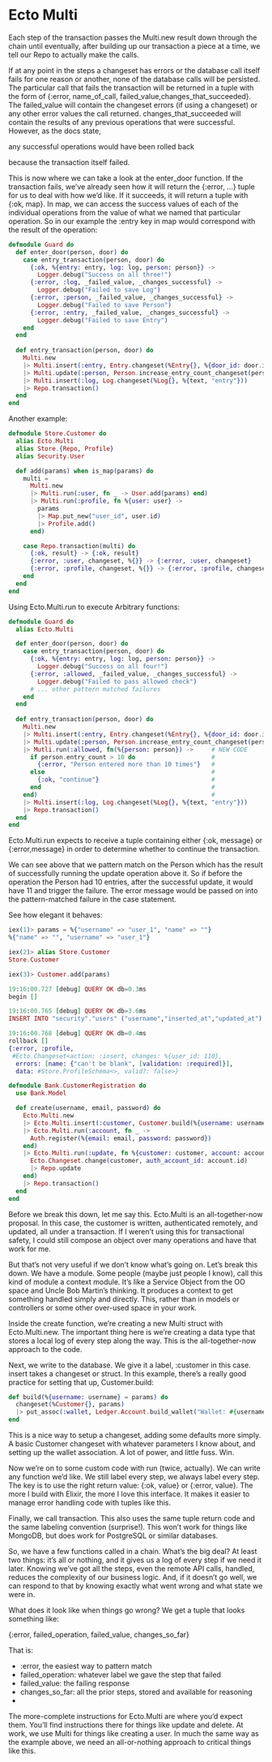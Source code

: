 Ecto Multi
==========

Each step of the transaction passes the Multi.new result down through the chain until eventually, after building up our transaction a piece at a time, we tell our Repo to actually make the calls.

If at any point in the steps a changeset has errors or the database call itself fails for one reason or another, none of the database calls will be persisted. The particular call that fails the transaction will be returned in a tuple with the form of {:error, name_of_call, failed_value,changes_that_succeeded}. The failed_value will contain the changeset errors (if using a changeset) or any other error values the call returned. changes_that_succeeded will contain the results of any previous operations that were successful. However, as the docs state,

any successful operations would have been rolled back

because the transaction itself failed.

This is now where we can take a look at the enter_door function. If the transaction fails, we’ve already seen how it will return the {:error, ...} tuple for us to deal with how we’d like. If it succeeds, it will return a tuple with {:ok, map}. In map, we can access the success values of each of the individual operations from the value of what we named that particular operation. So in our example the :entry key in map would correspond with the result of the operation:



```Elixir
defmodule Guard do
  def enter_door(person, door) do
    case entry_transaction(person, door) do
      {:ok, %{entry: entry, log: log, person: person}} ->
        Logger.debug("Success on all three!")
      {:error, :log, _failed_value, _changes_successful} ->
        Logger.debug("Failed to save Log")
      {:error, :person, _failed_value, _changes_successful} ->
        Logger.debug("Failed to save Person")
      {:error, :entry, _failed_value, _changes_successful} ->
        Logger.debug("Failed to save Entry")
    end
  end
  
  def entry_transaction(person, door) do
    Multi.new
    |> Multi.insert(:entry, Entry.changeset(%Entry{}, %{door_id: door.id, person_id: person.id}})
    |> Multi.update(:person, Person.increase_entry_count_changeset(person))
    |> Multi.insert(:log, Log.changeset(%Log{}, %{text, "entry"}))
    |> Repo.transaction()
  end
end
```

Another example:

```Elixir
defmodule Store.Customer do
  alias Ecto.Multi
  alias Store.{Repo, Profile}
  alias Security.User

  def add(params) when is_map(params) do
    multi =
      Multi.new
      |> Multi.run(:user, fn _ -> User.add(params) end)
      |> Multi.run(:profile, fn %{user: user} ->
        params
        |> Map.put_new("user_id", user.id)
        |> Profile.add()
      end)

    case Repo.transaction(multi) do
      {:ok, result} -> {:ok, result}
      {:error, :user, changeset, %{}} -> {:error, :user, changeset}
      {:error, :profile, changeset, %{}} -> {:error, :profile, changeset}
    end
  end
end
```


Using Ecto.Multi.run to execute Arbitrary functions:

```Elixir
defmodule Guard do
  alias Ecto.Multi

  def enter_door(person, door) do
    case entry_transaction(person, door) do
      {:ok, %{entry: entry, log: log, person: person}} ->
        Logger.debug("Success on all four!")
      {:error, :allowed, _failed_value, _changes_successful} ->
        Logger.debug("Failed to pass allowed check")
      # ... other pattern matched failures
    end
  end
  
  def entry_transaction(person, door) do
    Multi.new
    |> Multi.insert(:entry, Entry.changeset(%Entry{}, %{door_id: door.id, person_id: person.id}})
    |> Multi.update(:person, Person.increase_entry_count_changeset(person))
    |> Mutli.run(:allowed, fn(%{person: person}) ->     # NEW CODE
      if person.entry_count > 10 do                     # 
        {:error, "Person entered more than 10 times"}   # 
      else                                              # 
        {:ok, "continue"}                               # 
      end                                               # 
    end)                                                # 
    |> Multi.insert(:log, Log.changeset(%Log{}, %{text, "entry"}))
    |> Repo.transaction()
  end
end
```
Ecto.Multi.run expects to receive a tuple containing either {:ok, message} or {:error,message} in order to determine whether to continue the transaction.

We can see above that we pattern match on the Person which has the result of successfully running the update operation above it. So if before the operation the Person had 10 entries, after the successful update, it would have 11 and trigger the failure. The error message would be passed on into the pattern-matched failure in the case statement.



See how elegant it behaves:

```Elixir
iex(1)> params = %{"username" => "user_1", "name" => ""}
%{"name" => "", "username" => "user_1"}

iex(2)> alias Store.Customer
Store.Customer

iex(3)> Customer.add(params)

19:16:00.727 [debug] QUERY OK db=0.3ms
begin []

19:16:00.765 [debug] QUERY OK db=3.6ms
INSERT INTO "security"."users" ("username","inserted_at","updated_at") VALUES ($1,$2,$3) RETURNING "id" ["user_1", {{2017, 1, 27}, {16, 16, 0, 745833}}, {{2017, 1, 27}, {16, 16, 0, 753016}}]

19:16:00.768 [debug] QUERY OK db=0.4ms
rollback []
{:error, :profile,
 #Ecto.Changeset<action: :insert, changes: %{user_id: 110},
  errors: [name: {"can't be blank", [validation: :required]}],
  data: #Store.ProfileSchema<>, valid?: false>}
```



```Elixir
defmodule Bank.CustomerRegistration do
  use Bank.Model

  def create(username, email, password) do
    Ecto.Multi.new
    |> Ecto.Multi.insert(:customer, Customer.build(%{username: username, email: email}))
    |> Ecto.Multi.run(:account, fn _ ->
      Auth.register(%{email: email, password: password})
    end)
    |> Ecto.Multi.run(:update, fn %{customer: customer, account: account} ->
      Ecto.Changeset.change(customer, auth_account_id: account.id)
      |> Repo.update
    end)
    |> Repo.transaction()
  end
end
```

Before we break this down, let me say this. Ecto.Multi is an all-together-now proposal. In this case, the customer is written, authenticated remotely, and updated, all under a transaction. If I weren’t using this for transactional safety, I could still compose an object over many operations and have that work for me.

But that’s not very useful if we don’t know what’s going on. Let’s break this down. We have a module. Some people (maybe just people I know), call this kind of module a context module. It’s like a Service Object from the OO space and Uncle Bob Martin’s thinking. It produces a context to get something handled simply and directly. This, rather than in models or controllers or some other over-used space in your work.

Inside the create function, we’re creating a new Multi struct with Ecto.Multi.new. The important thing here is we’re creating a data type that stores a local log of every step along the way. This is the all-together-now approach to the code.

Next, we write to the database. We give it a label, :customer in this case. insert takes a changeset or struct. In this example, there’s a really good practice for setting that up, Customer.build:


```Elixir
def build(%{username: username} = params) do
  changeset(%Customer{}, params)
  |> put_assoc(:wallet, Ledger.Account.build_wallet("Wallet: #{username}"))
end
```
This is a nice way to setup a changeset, adding some defaults more simply. A basic Customer changeset with whatever parameters I know about, and setting up the wallet association. A lot of power, and little fuss. Win.

Now we’re on to some custom code with run (twice, actually). We can write any function we’d like. We still label every step, we always label every step. The key is to use the right return value: {:ok, value} or {:error, value}. The more I build with Elixir, the more I love this interface. It makes it easier to manage error handling code with tuples like this.

Finally, we call transaction. This also uses the same tuple return code and the same labeling convention (surprise!). This won’t work for things like MongoDB, but does work for PostgreSQL or similar databases.

So, we have a few functions called in a chain. What’s the big deal? At least two things: it’s all or nothing, and it gives us a log of every step if we need it later. Knowing we’ve got all the steps, even the remote API calls, handled, reduces the complexity of our business logic. And, if it doesn’t go well, we can respond to that by knowing exactly what went wrong and what state we were in.

What does it look like when things go wrong? We get a tuple that looks something like:

{:error, failed_operation, failed_value, changes_so_far}

That is:

- :error, the easiest way to pattern match
- failed_operation: whatever label we gave the step that failed
- failed_value: the failing response
- changes_so_far: all the prior steps, stored and available for reasoning
-
The more-complete instructions for Ecto.Multi are where you’d expect them. You’ll find instructions there for things like update and delete. At work, we use Multi for things like creating a user. In much the same way as the example above, we need an all-or-nothing approach to critical things like this.
